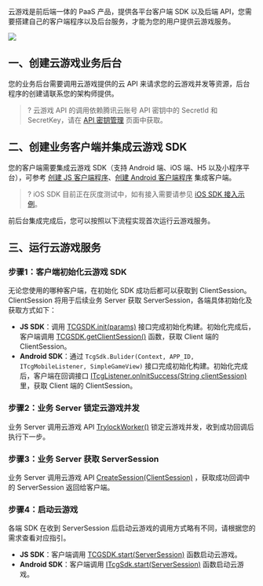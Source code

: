 云游戏是前后端一体的 PaaS 产品，提供各平台客户端 SDK 以及后端 API，您需要搭建自己的客户端程序以及后台服务，才能为您的用户提供云游戏服务。

![](https://qcloudimg.tencent-cloud.cn/raw/00c46640a0641e060444f052e0552368.svg)


[](id:step1)
## 一、创建云游戏业务后台
您的业务后台需要调用云游戏提供的云 API 来请求您的云游戏并发等资源，后台程序的创建请联系您的架构师提供。
>? 云游戏 API 的调用依赖腾讯云账号 API 密钥中的 SecretId 和 SecretKey，请在 [API 密钥管理](https://console.cloud.tencent.com/cam/capi) 页面中获取。



[](id:step2)
## 二、创建业务客户端并集成云游戏 SDK
您的客户端需要集成云游戏 SDK（支持 Android 端、iOS 端、H5 以及小程序平台），可参考 [创建 JS 客户端程序](https://cloud.tencent.com/document/product/1162/65424)、[创建 Android 客户端程序](https://cloud.tencent.com/document/product/1162/65425) 集成客户端。
>? iOS SDK 目前正在灰度测试中，如有接入需要请参见 [iOS SDK 接入示例](https://cloud.tencent.com/document/product/1162/65859)。

前后台集成完成后，您可以按照以下流程实现首次运行云游戏服务。

[](id:step3)
## 三、运行云游戏服务
[](id:step3_1)
### 步骤1：客户端初始化云游戏 SDK
无论您使用的哪种客户端，在初始化 SDK 成功后都可以获取到 ClientSession。ClientSession 将用于后续业务 Server 获取 ServerSession，各端具体初始化及获取方式如下：
- **JS SDK**：调用 [TCGSDK.init(params)](https://cloud.tencent.com/document/product/1162/46134#TCGSDK.init(params)) 接口完成初始化构建。初始化完成后，客户端调用 [TCGSDK.getClientSession()](https://cloud.tencent.com/document/product/1162/46134#tcgsdk.getclientsession()) 函数，获取 Client 端的 ClientSession。
- **Android SDK**：通过 `TcgSdk.Bulider(Context, APP_ID, ITcgMobileListener, SimpleGameView)` 接口完成初始化构建。初始化完成后，客户端在回调接口 [ITcgListener.onInitSuccess(String clientSession) ](https://cloud.tencent.com/document/product/1162/52326#ITcgListener.onInitSuccess(clientSession)) 里，获取 Client 端的 ClientSession。

[](id:step3_2)
### 步骤2：业务 Server 锁定云游戏并发
业务 Server 调用云游戏 API [TrylockWorker()](https://cloud.tencent.com/document/api/1162/40738) 锁定云游戏并发，收到成功回调后执行下一步。

[](id:step3_3)
### 步骤3：业务 Server 获取 ServerSession
业务 Server 调用云游戏 API [CreateSession(ClientSession)](https://cloud.tencent.com/document/product/1162/40740) ，获取成功回调中的 ServerSession 返回给客户端。

[](id:step3_4)
### 步骤4：启动云游戏
各端 SDK 在收到 ServerSession 后启动云游戏的调用方式略有不同，请根据您的需求查看对应指引。
- **JS SDK**：客户端调用 [TCGSDK.start(ServerSession)](https://cloud.tencent.com/document/product/1162/46134#tcgsdk.start(serversession)) 函数启动云游戏。
- **Android SDK**：客户端调用 [ITcgSdk.start(ServerSession)](https://cloud.tencent.com/document/product/1162/52326#ITcgSdk.start(ServerSession)) 函数启动云游戏。

